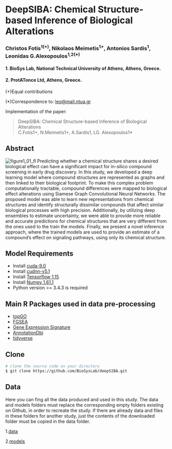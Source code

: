 # DeepSIBA: Chemical Structure-based Inference of Biological Alterations
### Christos Fotis<sup>1(+)</sup>, Nikolaos Meimetis<sup>1+</sup>, Antonios Sardis<sup>1</sup>, Leonidas G.Alexopoulos<sup>1,2(*)</sup>
 #### 1. BioSys Lab, National Technical University of Athens, Athens, Greece.
#### 2. ProtATonce Ltd, Athens, Greece.

(+)Equal contributions

(*)Correspondence to: leo@mail.ntua.gr

Implementation of the paper:
> DeepSIBA: Chemical Structure-based Inference of Biological Alterations <br>
> C.Fotis1+, N.Meimetis1+, A.Sardis1, LG. Alexopoulos1*



## Abstract
![figure1_01_fl](https://user-images.githubusercontent.com/48244638/78174099-66965780-7461-11ea-84a4-2003cdcd51cc.png)
Predicting whether a chemical structure shares a desired biological effect can have a significant impact for in-silico compound screening in early drug discovery.  In this study, we developed a deep learning model where compound structures are represented as graphs and then linked to their biological footprint. To make this complex problem computationally tractable, compound differences were mapped to biological effect alterations using Siamese Graph Convolutional Neural Networks. The proposed model was able to learn new representations from chemical structures and identify structurally dissimilar compounds that affect similar biological processes with high precision. Additionally, by utilizing deep ensembles to estimate uncertainty, we were able to provide more reliable and accurate predictions for chemical structures that are very different from the ones used to the train the models. Finally, we present a novel inference approach, where the trained models are used to provide an estimate of a compound’s effect on signaling pathways, using only its chemical structure.


## Model Requirements
- Install [cuda-9.0](https://developer.nvidia.com/cuda-downlaods)
- Install [cudnn-v5.1](https://developer.nvidia.com/cudnn)
- Install [Tensorflow 1.15](https://www.tensorflow.org/install/gpu)
- Install [Numpy 1.61.1](https://pypi.org/project/numpy/)
- Python version >= 3.4.3 is required

## Main R Packages used in data pre-processing
- [topGO](https://bioconductor.org/packages/release/bioc/html/topGO.html)
- [FGSEA](https://bioconductor.org/packages/release/bioc/html/fgsea.html)
- [Gene Expression Signature](https://www.bioconductor.org/packages/release/bioc/html/GeneExpressionSignature.html)
- [AnnotationDbi](https://bioconductor.org/packages/release/bioc/html/AnnotationDbi.html)
- [tidyverse](https://www.tidyverse.org/)

## Clone
```bash
# clone the source code on your directory
$ git clone https://github.com/BioSysLab/deepSIBA.git
```

## Data
Here you can fing all the data produced and used in this study.
The data and models folders must replace the corresponding empty folders existing on Github, in order to recreate the study. 
If there are already data and files in these folders for another study, just the contents of the downloaded folder must be copied in the data folder.
 
1.[data](http://google.com)

2.[models](http://google.com)

